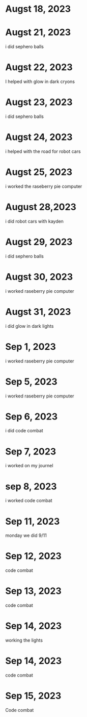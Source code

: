 # Augst 18, 2023
# Augst 21, 2023 
i did sephero balls
# Augst 22, 2023
I helped with glow in dark cryons
# Augst 23, 2023
i did sephero balls 
# Augst 24, 2023
i helped with the road for robot cars
# Augst 25, 2023
i worked the raseberry pie computer
# August 28,2023 
i did robot cars with kayden
# Augst 29, 2023
i did sephero balls
# Augst 30, 2023
i worked raseberry pie computer
# Augst 31, 2023
i did glow in dark lights
# Sep 1, 2023
i worked raseberry pie computer
# Sep 5, 2023
i worked raseberry pie computer
# Sep 6, 2023
i did code combat
# Sep 7, 2023
i worked on my journel
# sep 8, 2023 
i worked code combat
# Sep 11, 2023
monday we did 9/11 
# Sep 12, 2023
code combat
# Sep 13, 2023
code combat
# Sep 14, 2023
working the lights
# Sep 14, 2023
code combat
# Sep 15, 2023
Code combat
